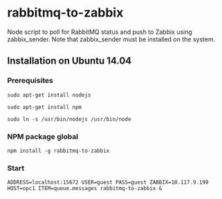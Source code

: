 # rabbitmq-to-zabbix
Node script to poll for RabbitMQ status and push to Zabbix using zabbix_sender.
Note that zabbix_sender must be installed on the system.

## Installation on Ubuntu 14.04

### Prerequisites
```sudo apt-get install nodejs```

```sudo apt-get install npm```

```sudo ln -s /usr/bin/nodejs /usr/bin/node```

### NPM package global

```npm install -g rabbitmq-to-zabbix```

### Start

```ADDRESS=localhost:15672 USER=guest PASS=guest ZABBIX=10.117.9.199 HOST=opc1 ITEM=queue.messages rabbitmq-to-zabbix &```

